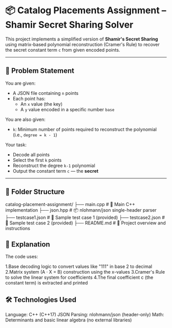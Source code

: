 # 📦 Catalog Placements Assignment – Shamir Secret Sharing Solver

This project implements a simplified version of **Shamir's Secret Sharing** using matrix-based polynomial reconstruction (Cramer's Rule) to recover the secret constant term `c` from given encoded points.

---

## 🧩 Problem Statement

You are given:
- A JSON file containing `n` points
- Each point has:
  - An `x` value (the key)
  - A `y` value encoded in a specific number `base`

You are also given:
- `k`: Minimum number of points required to reconstruct the polynomial (i.e., `degree = k - 1`)

Your task:
- Decode all points
- Select the first `k` points
- Reconstruct the degree `k-1` polynomial
- Output the constant term `c` — the **secret**

---

## 📂 Folder Structure

catalog-placement-assignment/
├── main.cpp           # 🔧 Main C++ implementation
├── json.hpp           # 📦 nlohmann/json single-header parser
├── testcase1.json     # 🧪 Sample test case 1 (provided)
├── testcase2.json     # 🧪 Sample test case 2 (provided)
├── README.md          # 📄 Project overview and instructions


## 📘 Explanation
The code uses:

1.Base decoding logic to convert values like "111" in base 2 to decimal
2.Matrix system (A · X = B) construction using the x-values
3.Cramer's Rule to solve the linear system for coefficients
4.The final coefficient c (the constant term) is extracted and printed

## 🛠️ Technologies Used
Language: C++ (C++17)
JSON Parsing: nlohmann/json (header-only)
Math: Determinants and basic linear algebra (no external libraries)